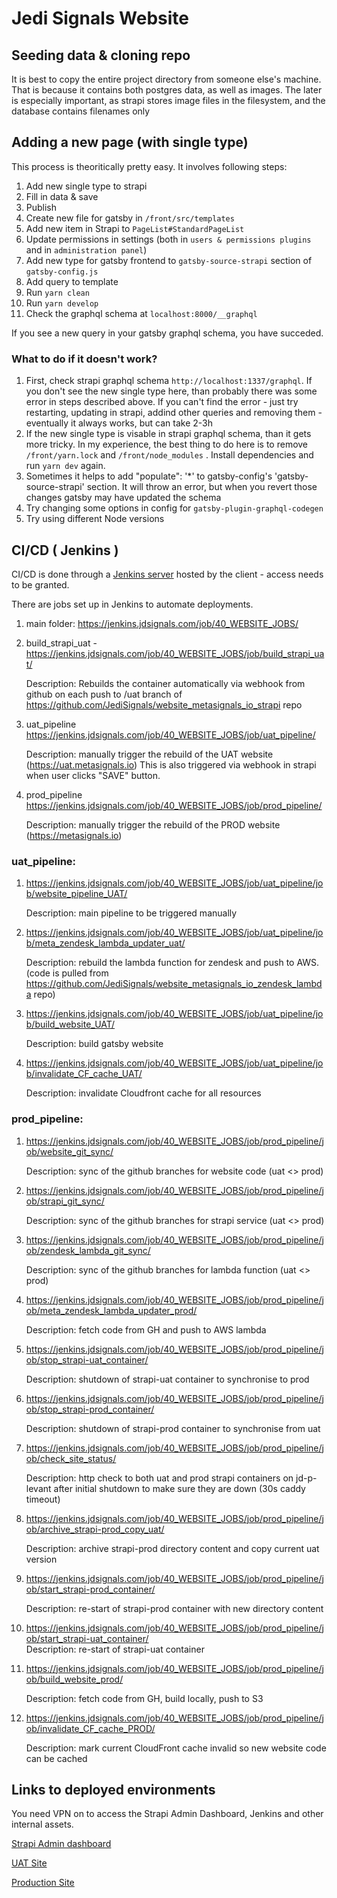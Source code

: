# Jedi Signals Website

## Seeding data & cloning repo

It is best to copy the entire project directory from someone else's machine. That is because it contains both postgres data, as well as images. The later is especially important, as strapi stores image files in the filesystem, and the database contains filenames only

## Adding a new page (with single type)

This process is theoritically pretty easy. It involves following steps:

1. Add new single type to strapi
2. Fill in data & save
3. Publish
4. Create new file for gatsby in `/front/src/templates`
5. Add new item in Strapi to `PageList#StandardPageList`
6. Update permissions in settings (both in `users & permissions plugins` and in `administration panel`)
7. Add new type for gatsby frontend to `gatsby-source-strapi` section of `gatsby-config.js`
8. Add query to template
9. Run `yarn clean`
10. Run `yarn develop`
11. Check the graphql schema at `localhost:8000/__graphql`

If you see a new query in your gatsby graphql schema, you have succeded.

### What to do if it doesn't work?

1. First, check strapi graphql schema `http://localhost:1337/graphql`. If you don't see the new single type here, than probably there was some error in steps described above. If you can't find the error - just try restarting, updating in strapi, addind other queries and removing them - eventually it always works, but can take 2-3h
2. If the new single type is visable in strapi graphql schema, than it gets more tricky. In my experience, the best thing to do here is to remove `/front/yarn.lock` and `/front/node_modules` . Install dependencies and run `yarn dev` again.
3. Sometimes it helps to add "populate": '\*' to gatsby-config's 'gatsby-source-strapi' section. It will throw an error, but when you revert those changes gatsby may have updated the schema
4. Try changing some options in config for `gatsby-plugin-graphql-codegen`
5. Try using different Node versions

## CI/CD ( Jenkins )

CI/CD is done through a [Jenkins server](https://jenkins.jdsignals.com/job/40_WEBSITE_JOBS) hosted by the client - access needs to be granted.

There are jobs set up in Jenkins to automate deployments.

1. main folder: https://jenkins.jdsignals.com/job/40_WEBSITE_JOBS/
2. build_strapi_uat - https://jenkins.jdsignals.com/job/40_WEBSITE_JOBS/job/build_strapi_uat/

   Description: Rebuilds the container automatically via webhook from github on each push to /uat branch of https://github.com/JediSignals/website_metasignals_io_strapi repo

3. uat_pipeline https://jenkins.jdsignals.com/job/40_WEBSITE_JOBS/job/uat_pipeline/

   Description: manually trigger the rebuild of the UAT website (https://uat.metasignals.io) This is also triggered via webhook in strapi when user clicks "SAVE" button.

4. prod_pipeline https://jenkins.jdsignals.com/job/40_WEBSITE_JOBS/job/prod_pipeline/

   Description: manually trigger the rebuild of the PROD website (https://metasignals.io)

### uat_pipeline:

1. https://jenkins.jdsignals.com/job/40_WEBSITE_JOBS/job/uat_pipeline/job/website_pipeline_UAT/

   Description: main pipeline to be triggered manually

2. https://jenkins.jdsignals.com/job/40_WEBSITE_JOBS/job/uat_pipeline/job/meta_zendesk_lambda_updater_uat/

   Description: rebuild the lambda function for zendesk and push to AWS. (code is pulled from https://github.com/JediSignals/website_metasignals_io_zendesk_lambda repo)

3. https://jenkins.jdsignals.com/job/40_WEBSITE_JOBS/job/uat_pipeline/job/build_website_UAT/

   Description: build gatsby website

4. https://jenkins.jdsignals.com/job/40_WEBSITE_JOBS/job/uat_pipeline/job/invalidate_CF_cache_UAT/

   Description: invalidate Cloudfront cache for all resources

### prod_pipeline:

1. https://jenkins.jdsignals.com/job/40_WEBSITE_JOBS/job/prod_pipeline/job/website_git_sync/

   Description: sync of the github branches for website code (uat <> prod)

2. https://jenkins.jdsignals.com/job/40_WEBSITE_JOBS/job/prod_pipeline/job/strapi_git_sync/

   Description: sync of the github branches for strapi service (uat <> prod)

3. https://jenkins.jdsignals.com/job/40_WEBSITE_JOBS/job/prod_pipeline/job/zendesk_lambda_git_sync/

   Description: sync of the github branches for lambda function (uat <> prod)

4. https://jenkins.jdsignals.com/job/40_WEBSITE_JOBS/job/prod_pipeline/job/meta_zendesk_lambda_updater_prod/

   Description: fetch code from GH and push to AWS lambda

5. https://jenkins.jdsignals.com/job/40_WEBSITE_JOBS/job/prod_pipeline/job/stop_strapi-uat_container/

   Description: shutdown of strapi-uat container to synchronise to prod

6. https://jenkins.jdsignals.com/job/40_WEBSITE_JOBS/job/prod_pipeline/job/stop_strapi-prod_container/

   Description: shutdown of strapi-prod container to synchronise from uat

7. https://jenkins.jdsignals.com/job/40_WEBSITE_JOBS/job/prod_pipeline/job/check_site_status/

   Description: http check to both uat and prod strapi containers on jd-p-levant after initial shutdown to make sure they are down (30s caddy timeout)

8. https://jenkins.jdsignals.com/job/40_WEBSITE_JOBS/job/prod_pipeline/job/archive_strapi-prod_copy_uat/

   Description: archive strapi-prod directory content and copy current uat version

9. https://jenkins.jdsignals.com/job/40_WEBSITE_JOBS/job/prod_pipeline/job/start_strapi-prod_container/

   Description: re-start of strapi-prod container with new directory content

10. https://jenkins.jdsignals.com/job/40_WEBSITE_JOBS/job/prod_pipeline/job/start_strapi-uat_container/  
    Description: re-start of strapi-uat container

11. https://jenkins.jdsignals.com/job/40_WEBSITE_JOBS/job/prod_pipeline/job/build_website_prod/

    Description: fetch code from GH, build locally, push to S3

12. https://jenkins.jdsignals.com/job/40_WEBSITE_JOBS/job/prod_pipeline/job/invalidate_CF_cache_PROD/

    Description: mark current CloudFront cache invalid so new website code can be cached

## Links to deployed environments

You need VPN on to access the Strapi Admin Dashboard, Jenkins and other internal assets.

[Strapi Admin dashboard](https://strapi-uat.metasignals.internal/admin)

[UAT Site](https://uat.metasignals.io/)

[Production Site](https://metasignals.io/)
